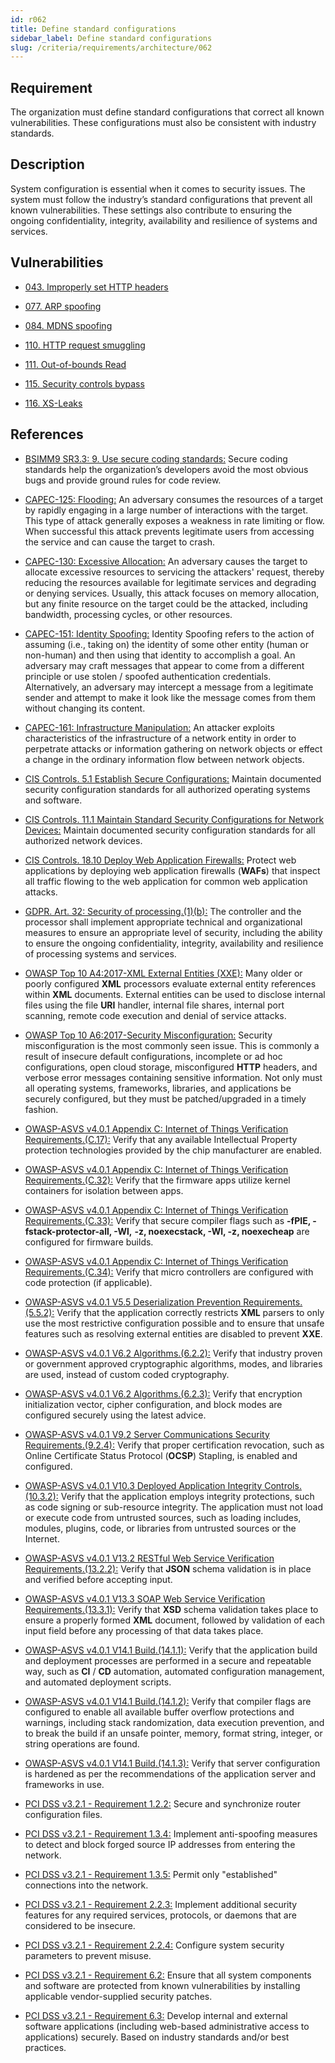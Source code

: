 ```yaml
---
id: r062
title: Define standard configurations
sidebar_label: Define standard configurations
slug: /criteria/requirements/architecture/062
---
```


## Requirement

The organization must define
standard configurations
that correct all known vulnerabilities.
These configurations
must also be consistent with industry standards.

## Description

System configuration
is essential when it comes to security issues.
The system must follow
the industry’s standard configurations
that prevent all known vulnerabilities.
These settings also contribute
to ensuring the ongoing
confidentiality, integrity, availability
and resilience of systems and services.

## Vulnerabilities

- [043. Improperly set HTTP headers](/criteria/vulnerabilities/043)

- [077. ARP spoofing](/criteria/vulnerabilities/077)

- [084. MDNS spoofing](/criteria/vulnerabilities/084)

- [110. HTTP request smuggling](/criteria/vulnerabilities/110)

- [111. Out-of-bounds Read](/criteria/vulnerabilities/111)

- [115. Security controls bypass](/criteria/vulnerabilities/115)

- [116. XS-Leaks](/criteria/vulnerabilities/116)

## References

- [BSIMM9 SR3.3: 9. Use secure coding standards:](https://www.bsimm.com/framework/intelligence/standards-and-requirements.html)
Secure coding standards
help the organization’s developers
avoid the most obvious bugs
and provide ground rules for code review.

- [CAPEC-125: Flooding:](https://capec.mitre.org/data/definitions/125.html)
An adversary consumes the resources
of a target by rapidly engaging
in a large number of interactions with the target.
This type of attack
generally exposes a weakness in rate limiting or flow.
When successful
this attack prevents legitimate users
from accessing the service
and can cause the target to crash.

- [CAPEC-130: Excessive Allocation:](https://capec.mitre.org/data/definitions/130.html)
An adversary causes the target
to allocate excessive resources
to servicing the attackers' request,
thereby reducing the resources available
for legitimate services
and degrading or denying services.
Usually,
this attack focuses on memory allocation,
but any finite resource on the target
could be the attacked,
including bandwidth, processing cycles,
or other resources.

- [CAPEC-151: Identity Spoofing:](https://capec.mitre.org/data/definitions/151.html)
Identity Spoofing
refers to the action of assuming (i.e., taking on)
the identity of some other entity (human or non-human)
and then using that identity
to accomplish a goal. 
An adversary may craft messages
that appear to come from a different principle
or use stolen / spoofed authentication credentials.
Alternatively,
an adversary may intercept a message
from a legitimate sender
and attempt to make it look like the message
comes from them without changing its content.

- [CAPEC-161: Infrastructure Manipulation:](https://capec.mitre.org/data/definitions/161.html)
An attacker exploits characteristics
of the infrastructure of a network entity
in order to perpetrate attacks
or information gathering on network objects
or effect a change
in the ordinary information flow
between network objects.

- [CIS Controls. 5.1 Establish Secure Configurations:](https://www.cisecurity.org/controls/)
Maintain documented security configuration standards
for all authorized operating systems
and software.

- [CIS Controls. 11.1 Maintain Standard Security Configurations for Network Devices:](https://www.cisecurity.org/controls/)
Maintain documented security configuration standards
for all authorized network devices.

- [CIS Controls. 18.10 Deploy Web Application Firewalls:](https://www.cisecurity.org/controls/)
Protect web applications
by deploying web application firewalls (**WAFs**)
that inspect all traffic flowing
to the web application
for common web application attacks.

- [GDPR. Art. 32: Security of processing.(1)(b):](https://gdpr-info.eu/art-32-gdpr/)
The controller and the processor
shall implement appropriate technical
and organizational measures
to ensure an appropriate level of security,
including the ability to ensure the ongoing
confidentiality, integrity, availability and resilience
of processing systems and services.

- [OWASP Top 10 A4:2017-XML External Entities (XXE):](https://owasp.org/www-project-top-ten/OWASP_Top_Ten_2017/Top_10-2017_A4-XML_External_Entities_(XXE))
Many older or poorly configured **XML** processors
evaluate external entity references
within **XML** documents.
External entities can be used
to disclose internal files using the file **URI** handler,
internal file shares, internal port scanning, remote code execution
and denial of service attacks.

- [OWASP Top 10 A6:2017-Security Misconfiguration:](https://owasp.org/www-project-top-ten/OWASP_Top_Ten_2017/Top_10-2017_A6-Security_Misconfiguration)
Security misconfiguration
is the most commonly seen issue.
This is commonly a result of insecure default configurations,
incomplete or ad hoc configurations,
open cloud storage, misconfigured **HTTP** headers,
and verbose error messages
containing sensitive information.
Not only must all operating systems,
frameworks, libraries,
and applications be securely configured,
but they must be patched/upgraded in a timely fashion.

- [OWASP-ASVS v4.0.1 Appendix C: Internet of Things Verification Requirements.(C.17):](https://owasp.org/www-pdf-archive/OWASP_Application_Security_Verification_Standard_4.0-en.pdf)
Verify that any available
Intellectual Property protection technologies
provided by the chip manufacturer are enabled.

- [OWASP-ASVS v4.0.1 Appendix C: Internet of Things Verification Requirements.(C.32):](https://owasp.org/www-pdf-archive/OWASP_Application_Security_Verification_Standard_4.0-en.pdf)
Verify that the firmware apps
utilize kernel containers
for isolation between apps.

- [OWASP-ASVS v4.0.1 Appendix C: Internet of Things Verification Requirements.(C.33):](https://owasp.org/www-pdf-archive/OWASP_Application_Security_Verification_Standard_4.0-en.pdf)
Verify that secure compiler flags
such as **-fPIE, -fstack-protector-all, -Wl,**
**-z, noexecstack, -Wl, -z, noexecheap**
are configured for firmware builds.

- [OWASP-ASVS v4.0.1 Appendix C: Internet of Things Verification Requirements.(C.34):](https://owasp.org/www-pdf-archive/OWASP_Application_Security_Verification_Standard_4.0-en.pdf)
Verify that micro controllers
are configured with code protection
(if applicable).

- [OWASP-ASVS v4.0.1 V5.5 Deserialization Prevention Requirements.(5.5.2):](https://owasp.org/www-pdf-archive/OWASP_Application_Security_Verification_Standard_4.0-en.pdf)
Verify that the application correctly restricts **XML** parsers
to only use the most restrictive configuration possible
and to ensure that unsafe features
such as resolving external entities
are disabled to prevent **XXE**.

- [OWASP-ASVS v4.0.1 V6.2 Algorithms.(6.2.2):](https://owasp.org/www-pdf-archive/OWASP_Application_Security_Verification_Standard_4.0-en.pdf)
Verify that industry proven
or government approved cryptographic algorithms,
modes, and libraries are used,
instead of custom coded cryptography.

- [OWASP-ASVS v4.0.1 V6.2 Algorithms.(6.2.3):](https://owasp.org/www-pdf-archive/OWASP_Application_Security_Verification_Standard_4.0-en.pdf)
Verify that encryption initialization vector,
cipher configuration, and block modes
are configured securely
using the latest advice.

- [OWASP-ASVS v4.0.1 V9.2 Server Communications Security Requirements.(9.2.4):](https://owasp.org/www-pdf-archive/OWASP_Application_Security_Verification_Standard_4.0-en.pdf)
Verify that proper certification revocation,
such as Online Certificate Status Protocol (**OCSP**) Stapling,
is enabled and configured.

- [OWASP-ASVS v4.0.1 V10.3 Deployed Application Integrity Controls.(10.3.2):](https://owasp.org/www-pdf-archive/OWASP_Application_Security_Verification_Standard_4.0-en.pdf)
Verify that the application employs integrity protections,
such as code signing
or sub-resource integrity.
The application must not load
or execute code from untrusted sources,
such as loading includes, modules, plugins, code,
or libraries from untrusted sources
or the Internet.

- [OWASP-ASVS v4.0.1 V13.2 RESTful Web Service Verification Requirements.(13.2.2):](https://owasp.org/www-pdf-archive/OWASP_Application_Security_Verification_Standard_4.0-en.pdf)
Verify that **JSON** schema validation
is in place and verified
before accepting input.

- [OWASP-ASVS v4.0.1 V13.3 SOAP Web Service Verification Requirements.(13.3.1):](https://owasp.org/www-pdf-archive/OWASP_Application_Security_Verification_Standard_4.0-en.pdf)
Verify that **XSD** schema validation
takes place to ensure
a properly formed **XML** document,
followed by validation
of each input field
before any processing
of that data takes place.

- [OWASP-ASVS v4.0.1 V14.1 Build.(14.1.1):](https://owasp.org/www-pdf-archive/OWASP_Application_Security_Verification_Standard_4.0-en.pdf)
Verify that the application
build and deployment processes
are performed in a secure
and repeatable way,
such as **CI** / **CD** automation,
automated configuration management,
and automated deployment scripts.

- [OWASP-ASVS v4.0.1 V14.1 Build.(14.1.2):](https://owasp.org/www-pdf-archive/OWASP_Application_Security_Verification_Standard_4.0-en.pdf)
Verify that compiler flags are configured
to enable all available
buffer overflow protections and warnings,
including stack randomization,
data execution prevention,
and to break the build if an unsafe pointer,
memory, format string, integer,
or string operations are found.

- [OWASP-ASVS v4.0.1 V14.1 Build.(14.1.3):](https://owasp.org/www-pdf-archive/OWASP_Application_Security_Verification_Standard_4.0-en.pdf)
Verify that server configuration
is hardened as per the recommendations
of the application server
and frameworks in use.

- [PCI DSS v3.2.1 - Requirement 1.2.2:](https://www.pcisecuritystandards.org/documents/PCI_DSS_v3-2-1.pdf)
Secure and synchronize
router configuration files.

- [PCI DSS v3.2.1 - Requirement 1.3.4:](https://www.pcisecuritystandards.org/documents/PCI_DSS_v3-2-1.pdf)
Implement anti-spoofing measures
to detect and block
forged source IP addresses from entering the network.

- [PCI DSS v3.2.1 - Requirement 1.3.5:](https://www.pcisecuritystandards.org/documents/PCI_DSS_v3-2-1.pdf)
Permit only "established" connections
into the network.

- [PCI DSS v3.2.1 - Requirement 2.2.3:](https://www.pcisecuritystandards.org/documents/PCI_DSS_v3-2-1.pdf)
Implement additional security features
for any required services, protocols,
or daemons that are considered to be insecure.

- [PCI DSS v3.2.1 - Requirement 2.2.4:](https://www.pcisecuritystandards.org/documents/PCI_DSS_v3-2-1.pdf)
Configure system security parameters
to prevent misuse.

- [PCI DSS v3.2.1 - Requirement 6.2:](https://www.pcisecuritystandards.org/documents/PCI_DSS_v3-2-1.pdf)
Ensure that all system components and software
are protected from known vulnerabilities
by installing applicable vendor-supplied
security patches.

- [PCI DSS v3.2.1 - Requirement 6.3:](https://www.pcisecuritystandards.org/documents/PCI_DSS_v3-2-1.pdf)
Develop internal and external
software applications
(including web-based administrative access to applications)
securely.
Based on industry standards
and/or best practices.
